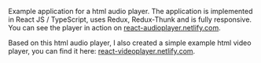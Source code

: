 Example application for a html audio player. The application is implemented in React JS / TypeScript, uses Redux, Redux-Thunk and is fully responsive. You can see the player in action on [react-audioplayer.netlify.com](https://react-audioplayer.netlify.com).

Based on this html audio player, I also created a simple example html video player, you can find it here: [react-videoplayer.netlify.com](https://react-videoplayer.netlify.com).
